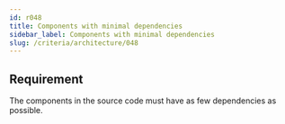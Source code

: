 ```yaml
---
id: r048
title: Components with minimal dependencies
sidebar_label: Components with minimal dependencies
slug: /criteria/architecture/048
---
```


## Requirement

The components in the source code must have as few dependencies as possible.
